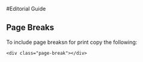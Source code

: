 #Editorial Guide

## Page Breaks

To include page breaksn for print copy the following:

```
<div class="page-break"></div>
```